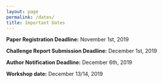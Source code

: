 ```yaml
---
layout: page
permalink: /dates/
title: Important Dates
---
```


**Paper Registration Deadline:** November 1st, 2019

**Challenge Report Submission Deadline:**   December 1st, 2019

**Author Notification Deadline:** December 6th, 2019

**Workshop date:** December 13/14, 2019
